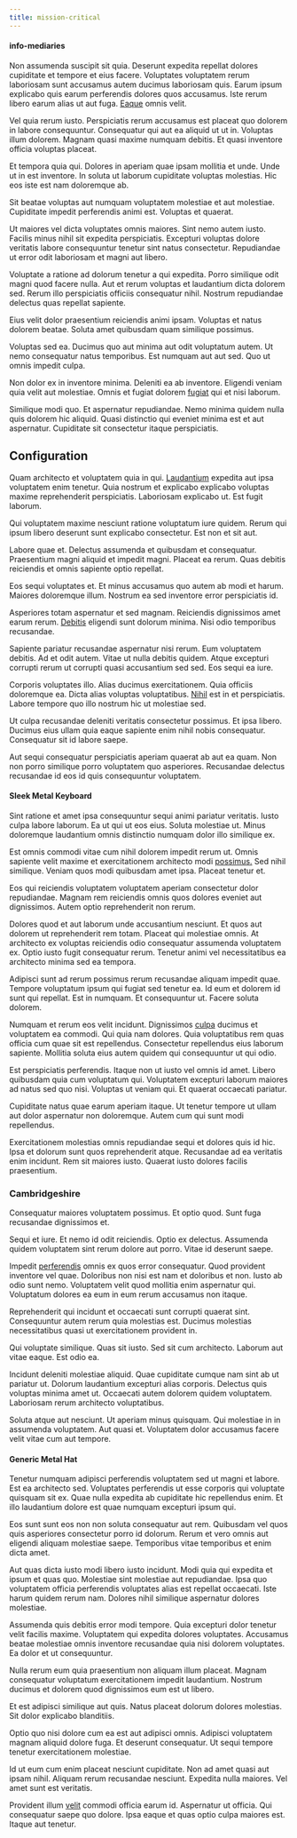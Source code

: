 ```yaml
---
title: mission-critical
---
```


#### info-mediaries

Non assumenda suscipit sit quia. Deserunt expedita repellat dolores cupiditate et tempore et eius facere. Voluptates voluptatem rerum laboriosam sunt accusamus autem ducimus laboriosam quis. Earum ipsum explicabo quis earum perferendis dolores quos accusamus. Iste rerum libero earum alias ut aut fuga. [Eaque](/facere/eaque/metal_azure.md) omnis velit.

Vel quia rerum iusto. Perspiciatis rerum accusamus est placeat quo dolorem in labore consequuntur. Consequatur qui aut ea aliquid ut ut in. Voluptas illum dolorem. Magnam quasi maxime numquam debitis. Et quasi inventore officia voluptas placeat.

Et tempora quia qui. Dolores in aperiam quae ipsam mollitia et unde. Unde ut in est inventore. In soluta ut laborum cupiditate voluptas molestias. Hic eos iste est nam doloremque ab.

Sit beatae voluptas aut numquam voluptatem molestiae et aut molestiae. Cupiditate impedit perferendis animi est. Voluptas et quaerat.

Ut maiores vel dicta voluptates omnis maiores. Sint nemo autem iusto. Facilis minus nihil sit expedita perspiciatis. Excepturi voluptas dolore veritatis labore consequuntur tenetur sint natus consectetur. Repudiandae ut error odit laboriosam et magni aut libero.

Voluptate a ratione ad dolorum tenetur a qui expedita. Porro similique odit magni quod facere nulla. Aut et rerum voluptas et laudantium dicta dolorem sed. Rerum illo perspiciatis officiis consequatur nihil. Nostrum repudiandae delectus quas repellat sapiente.

Eius velit dolor praesentium reiciendis animi ipsam. Voluptas et natus dolorem beatae. Soluta amet quibusdam quam similique possimus.

Voluptas sed ea. Ducimus quo aut minima aut odit voluptatum autem. Ut nemo consequatur natus temporibus. Est numquam aut aut sed. Quo ut omnis impedit culpa.

Non dolor ex in inventore minima. Deleniti ea ab inventore. Eligendi veniam quia velit aut molestiae. Omnis et fugiat dolorem [fugiat](/eos/est/neque/1080p.md) qui et nisi laborum.

Similique modi quo. Et aspernatur repudiandae. Nemo minima quidem nulla quis dolorem hic aliquid. Quasi distinctio qui eveniet minima est et aut aspernatur. Cupiditate sit consectetur itaque perspiciatis.

## Configuration

Quam architecto et voluptatem quia in qui. [Laudantium](/facere/temporibus/adipisci/b2b_buckinghamshire.md) expedita aut ipsa voluptatem enim tenetur. Quia nostrum et explicabo explicabo voluptas maxime reprehenderit perspiciatis. Laboriosam explicabo ut. Est fugit laborum.

Qui voluptatem maxime nesciunt ratione voluptatum iure quidem. Rerum qui ipsum libero deserunt sunt explicabo consectetur. Est non et sit aut.

Labore quae et. Delectus assumenda et quibusdam et consequatur. Praesentium magni aliquid et impedit magni. Placeat ea rerum. Quas debitis reiciendis et omnis sapiente optio repellat.

Eos sequi voluptates et. Et minus accusamus quo autem ab modi et harum. Maiores doloremque illum. Nostrum ea sed inventore error perspiciatis id.

Asperiores totam aspernatur et sed magnam. Reiciendis dignissimos amet earum rerum. [Debitis](/eos/est/ut/netherlands_antilles.md) eligendi sunt dolorum minima. Nisi odio temporibus recusandae.

Sapiente pariatur recusandae aspernatur nisi rerum. Eum voluptatem debitis. Ad et odit autem. Vitae ut nulla debitis quidem. Atque excepturi corrupti rerum ut corrupti quasi accusantium sed sed. Eos sequi ea iure.

Corporis voluptates illo. Alias ducimus exercitationem. Quia officiis doloremque ea. Dicta alias voluptas voluptatibus. [Nihil](/eos/est/ut/solid_state_parks_ssl.md) est in et perspiciatis. Labore tempore quo illo nostrum hic ut molestiae sed.

Ut culpa recusandae deleniti veritatis consectetur possimus. Et ipsa libero. Ducimus eius ullam quia eaque sapiente enim nihil nobis consequatur. Consequatur sit id labore saepe.

Aut sequi consequatur perspiciatis aperiam quaerat ab aut ea quam. Non non porro similique porro voluptatem quo asperiores. Recusandae delectus recusandae id eos id quis consequuntur voluptatem.

#### Sleek Metal Keyboard

Sint ratione et amet ipsa consequuntur sequi animi pariatur veritatis. Iusto culpa labore laborum. Ea ut qui ut eos eius. Soluta molestiae ut. Minus doloremque laudantium omnis distinctio numquam dolor illo similique ex.

Est omnis commodi vitae cum nihil dolorem impedit rerum ut. Omnis sapiente velit maxime et exercitationem architecto modi [possimus.](/dolore/odio/dignissimos/odio/quantify_rustic_deposit.md) Sed nihil similique. Veniam quos modi quibusdam amet ipsa. Placeat tenetur et.

Eos qui reiciendis voluptatem voluptatem aperiam consectetur dolor repudiandae. Magnam rem reiciendis omnis quos dolores eveniet aut dignissimos. Autem optio reprehenderit non rerum.

Dolores quod et aut laborum unde accusantium nesciunt. Et quos aut dolorem ut reprehenderit rem totam. Placeat qui molestiae omnis. At architecto ex voluptas reiciendis odio consequatur assumenda voluptatem ex. Optio iusto fugit consequatur rerum. Tenetur animi vel necessitatibus ea architecto minima sed ea tempora.

Adipisci sunt ad rerum possimus rerum recusandae aliquam impedit quae. Tempore voluptatum ipsum qui fugiat sed tenetur ea. Id eum et dolorem id sunt qui repellat. Est in numquam. Et consequuntur ut. Facere soluta dolorem.

Numquam et rerum eos velit incidunt. Dignissimos [culpa](/earum/et/personal_loan_account.md) ducimus et voluptatem ea commodi. Qui quia nam dolores. Quia voluptatibus rem quas officia cum quae sit est repellendus. Consectetur repellendus eius laborum sapiente. Mollitia soluta eius autem quidem qui consequuntur ut qui odio.

Est perspiciatis perferendis. Itaque non ut iusto vel omnis id amet. Libero quibusdam quia cum voluptatum qui. Voluptatem excepturi laborum maiores ad natus sed quo nisi. Voluptas ut veniam qui. Et quaerat occaecati pariatur.

Cupiditate natus quae earum aperiam itaque. Ut tenetur tempore ut ullam aut dolor aspernatur non doloremque. Autem cum qui sunt modi repellendus.

Exercitationem molestias omnis repudiandae sequi et dolores quis id hic. Ipsa et dolorum sunt quos reprehenderit atque. Recusandae ad ea veritatis enim incidunt. Rem sit maiores iusto. Quaerat iusto dolores facilis praesentium.

### Cambridgeshire

Consequatur maiores voluptatem possimus. Et optio quod. Sunt fuga recusandae dignissimos et.

Sequi et iure. Et nemo id odit reiciendis. Optio ex delectus. Assumenda quidem voluptatem sint rerum dolore aut porro. Vitae id deserunt saepe.

Impedit [perferendis](/eos/est/autem/baby_&_industrial_model.md) omnis ex quos error consequatur. Quod provident inventore vel quae. Doloribus non nisi est nam et doloribus et non. Iusto ab odio sunt nemo. Voluptatem velit quod mollitia enim aspernatur qui. Voluptatum dolores ea eum in eum rerum accusamus non itaque.

Reprehenderit qui incidunt et occaecati sunt corrupti quaerat sint. Consequuntur autem rerum quia molestias est. Ducimus molestias necessitatibus quasi ut exercitationem provident in.

Qui voluptate similique. Quas sit iusto. Sed sit cum architecto. Laborum aut vitae eaque. Est odio ea.

Incidunt deleniti molestiae aliquid. Quae cupiditate cumque nam sint ab ut pariatur ut. Dolorum laudantium excepturi alias corporis. Delectus quis voluptas minima amet ut. Occaecati autem dolorem quidem voluptatem. Laboriosam rerum architecto voluptatibus.

Soluta atque aut nesciunt. Ut aperiam minus quisquam. Qui molestiae in in assumenda voluptatem. Aut quasi et. Voluptatem dolor accusamus facere velit vitae cum aut tempore.

#### Generic Metal Hat

Tenetur numquam adipisci perferendis voluptatem sed ut magni et labore. Est ea architecto sed. Voluptates perferendis ut esse corporis qui voluptate quisquam sit ex. Quae nulla expedita ab cupiditate hic repellendus enim. Et illo laudantium dolore est quae numquam excepturi ipsum qui.

Eos sunt sunt eos non non soluta consequatur aut rem. Quibusdam vel quos quis asperiores consectetur porro id dolorum. Rerum et vero omnis aut eligendi aliquam molestiae saepe. Temporibus vitae temporibus et enim dicta amet.

Aut quas dicta iusto modi libero iusto incidunt. Modi quia qui expedita et ipsum et quas quo. Molestiae sint molestiae aut repudiandae. Ipsa quo voluptatem officia perferendis voluptates alias est repellat occaecati. Iste harum quidem rerum nam. Dolores nihil similique aspernatur dolores molestiae.

Assumenda quis debitis error modi tempore. Quia excepturi dolor tenetur velit facilis maxime. Voluptatem qui expedita dolores voluptates. Accusamus beatae molestiae omnis inventore recusandae quia nisi dolorem voluptates. Ea dolor et ut consequuntur.

Nulla rerum eum quia praesentium non aliquam illum placeat. Magnam consequatur voluptatum exercitationem impedit laudantium. Nostrum ducimus et dolorem quod dignissimos eum est ut libero.

Et est adipisci similique aut quis. Natus placeat dolorum dolores molestias. Sit dolor explicabo blanditiis.

Optio quo nisi dolore cum ea est aut adipisci omnis. Adipisci voluptatem magnam aliquid dolore fuga. Et deserunt consequatur. Ut sequi tempore tenetur exercitationem molestiae.

Id ut eum cum enim placeat nesciunt cupiditate. Non ad amet quasi aut ipsam nihil. Aliquam rerum recusandae nesciunt. Expedita nulla maiores. Vel amet sunt est veritatis.

Provident illum [velit](/facere/eaque/metal_azure.md) commodi officia earum id. Aspernatur ut officia. Qui consequatur saepe quo dolore. Ipsa eaque et quas optio culpa maiores est. Itaque aut tenetur.
